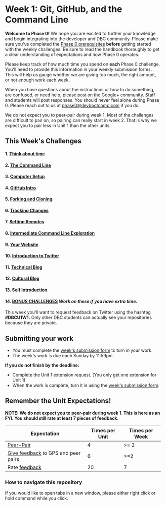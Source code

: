 # Week 1: Git, GitHub, and the Command Line

**Welcome to Phase 0!** We hope you are excited to further your knowledge and begin integrating into the developer and DBC community. Please make sure you've completed the [Phase 0 prerequisites](https://github.com/Devbootcamp/phase-0-handbook/blob/master/phase-0-prerequisites.md) **before** getting started with the weekly challenges. Be sure to read the handbook thoroughly to get a clear understanding of expectations and how Phase 0 operates.

Please keep track of how much time you spend on **each** Phase 0 challenge. You'll need to provide this information in your weekly submission forms. This will help us gauge whether we are giving too much, the right amount, or not enough work each week.

When you have questions about the instructions or how to do something, are confused, or need help, please post on the Google+ community. Staff and students will post responses. You should never feel alone during Phase 0. Please reach out to us at <phase0@devbootcamp.com> if you do.

We do not expect you to peer-pair during week 1. Most of the challenges are difficult to pair on, so pairing can really start in week 2. That is why we expect you to pair less in Unit 1 than the other units.

## This Week's Challenges

#### 1. [Think about time](1-think-about-time)
#### 2. [The Command Line](2-command-line)
#### 3. [Computer Setup](4-computer-setup)
#### 4. [GitHub Intro](5-github-intro)
#### 5. [Forking and Cloning](6-fork-clone)
#### 6. [Tracking Changes](7-tracking-changes)
#### 7. [Setting Remotes](8-set-remotes)
#### 8. [Intermediate Command Line Exploration](3-cli-exploration)
#### 9. [Your Website](9-new-repo)
#### 10. [Introduction to Twitter](10-twitter-intro.md)
#### 11. [Technical Blog](11-technical-blog.md)
#### 12. [Cultural Blog](12-cultural-blog.md)
#### 13. [Self Introduction](13-self-introduction.md)
#### 14. [BONUS CHALLENGES](14-BONUS-Challenges) *Work on these if you have extra time.*

This week you'll want to request feedback on Twitter using the hashtag **#DBCU1W1.** Only other DBC students can actually see your repositories because they are private.

## Submitting your work
- You must complete the [week's submission form](http://apply.devbootcamp.com) to turn in your work.
- The week's work is due each Sunday by 11:59pm.

**If you do not finish by the deadline:**
- Complete the Unit 1 extension request. (You only get one extension for Unit 1)
- When the work is complete, turn it in using the [week's submission form](http://apply.devbootcamp.com).

## Remember the Unit Expectations!

**NOTE: We do not expect you to peer-pair during week 1. This is here as an FYI. You should still rate at least 7 pieces of feedback.**

Expectation | Times per Unit | Times per Week
------------|----------|---------
[Peer-Pair](https://github.com/Devbootcamp/phase-0-handbook/blob/master/peer-pairing-sessions.md) | 4 | >= 2
[Give feedback](https://socrates.devbootcamp.com/feedback/new) to GPS and peer pairs | 6 | >=2
Rate [feedback](https://socrates.devbootcamp.com/feedback) | 20 | 7


### How to navigate this repository
If you would like to open tabs in a new window, please either right click or hold command while you click.
